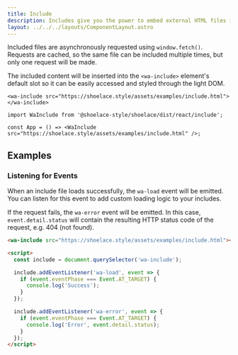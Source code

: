 ```yaml
---
title: Include
description: Includes give you the power to embed external HTML files into the page.
layout: ../../../layouts/ComponentLayout.astro
---
```


Included files are asynchronously requested using `window.fetch()`. Requests are cached, so the same file can be included multiple times, but only one request will be made.

The included content will be inserted into the `<wa-include>` element's default slot so it can be easily accessed and styled through the light DOM.

```html:preview
<wa-include src="https://shoelace.style/assets/examples/include.html"></wa-include>
```

```jsx:react
import WaInclude from '@shoelace-style/shoelace/dist/react/include';

const App = () => <WaInclude src="https://shoelace.style/assets/examples/include.html" />;
```

## Examples

### Listening for Events

When an include file loads successfully, the `wa-load` event will be emitted. You can listen for this event to add custom loading logic to your includes.

If the request fails, the `wa-error` event will be emitted. In this case, `event.detail.status` will contain the resulting HTTP status code of the request, e.g. 404 (not found).

```html
<wa-include src="https://shoelace.style/assets/examples/include.html"></wa-include>

<script>
  const include = document.querySelector('wa-include');

  include.addEventListener('wa-load', event => {
    if (event.eventPhase === Event.AT_TARGET) {
      console.log('Success');
    }
  });

  include.addEventListener('wa-error', event => {
    if (event.eventPhase === Event.AT_TARGET) {
      console.log('Error', event.detail.status);
    }
  });
</script>
```
